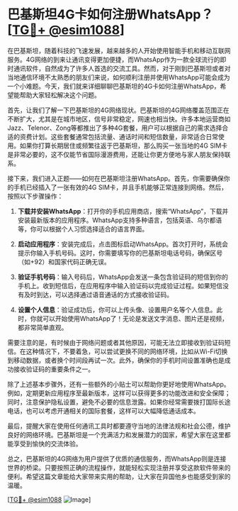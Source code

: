 # 巴基斯坦4G卡如何注册WhatsApp？[[TG💪+ @esim1088](https://t.me/s/esim1088)]

在巴基斯坦，随着科技的飞速发展，越来越多的人开始使用智能手机和移动互联网服务。4G网络的到来让通讯变得更加便捷，而WhatsApp作为一款全球流行的即时通讯软件，自然成为了许多人首选的交流工具。然而，对于刚到巴基斯坦或者对当地通信环境不太熟悉的朋友们来说，如何顺利注册并使用WhatsApp可能会成为一个小难题。今天，我们就来详细聊聊巴基斯坦的4G卡如何注册WhatsApp，希望能帮助大家轻松解决这个问题。

首先，让我们了解一下巴基斯坦的4G网络现状。巴基斯坦的4G网络覆盖范围正在不断扩大，尤其是在城市地区，信号非常稳定，网速也相当快。许多本地运营商如Jazz、Telenor、Zong等都推出了多种4G套餐，用户可以根据自己的需求选择合适的资费计划。这些套餐通常包括流量、通话时间和短信数量，非常适合日常使用。如果你打算长期居住或频繁往返于巴基斯坦，那么购买一张当地的4G SIM卡是非常必要的，这不仅能节省国际漫游费用，还能让你更方便地与家人朋友保持联系。

接下来，我们进入正题——如何在巴基斯坦注册WhatsApp。首先，你需要确保你的手机已经插入了一张有效的4G SIM卡，并且手机能够正常连接到网络。然后，按照以下步骤操作：

1. **下载并安装WhatsApp**：打开你的手机应用商店，搜索“WhatsApp”，下载并安装最新版本的应用程序。WhatsApp支持多种语言，包括英语、乌尔都语等，你可以根据个人习惯选择适合的语言界面。

2. **启动应用程序**：安装完成后，点击图标启动WhatsApp。首次打开时，系统会提示你输入手机号码。这时，你需要填写你的巴基斯坦电话号码，确保区号（如+92）和国家代码正确无误。

3. **验证手机号码**：输入号码后，WhatsApp会发送一条包含验证码的短信到你的手机上。收到短信后，在应用程序中输入验证码以完成验证过程。如果短信没有及时到达，可以选择通过语音通话的方式接收验证码。

4. **设置个人信息**：验证成功后，你可以上传头像、设置用户名等个人信息。此时，你就可以开始使用WhatsApp了！无论是发送文字消息、图片还是视频，都非常简单直观。

需要注意的是，有时候由于网络问题或者其他原因，可能无法立即接收到验证码短信。在这种情况下，不要着急，可以尝试更换不同的网络环境，比如从Wi-Fi切换到移动数据，或者换个时间段再试一次。此外，确保你的手机时间设置准确也是成功接收验证码的重要条件之一。

除了上述基本步骤外，还有一些额外的小贴士可以帮助你更好地使用WhatsApp。例如，定期更新应用程序至最新版本，这样可以获得更多的功能改进和安全保障；同时，注意保护隐私设置，避免不必要的信息泄露。如果你经常需要拨打国际长途电话，也可以考虑开通相关的国际套餐，这样可以大幅降低通话成本。

最后，提醒大家在使用任何通讯工具时都要遵守当地的法律法规和社会公德，维护良好的网络环境。巴基斯坦是一个充满活力和发展潜力的国家，希望大家在这里都能享受到愉快的交流体验。

总之，巴基斯坦的4G网络为用户提供了优质的通信服务，而WhatsApp则是连接世界的桥梁。只要按照正确的流程操作，就能轻松实现注册并享受这款软件带来的便利。希望这篇文章能给大家带来实用的帮助，让大家在异国他乡也能感受到家的温暖。

[[TG💪+ @esim1088](https://t.me/s/esim1088) ![Image](https://i.postimg.cc/4NQfJmqS/Snipaste-2025-05-13-00-14-12.png)]